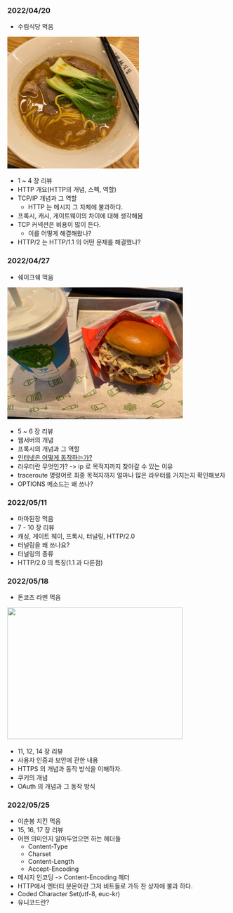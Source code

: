 ### 2022/04/20

- 수림식당 먹음
<img src="./dinner_asset/surim.jpeg" width="300" height="300" />

- 1 ~ 4 장 리뷰
- HTTP 개요(HTTP의 개념, 스펙, 역할)
- TCP/IP 개념과 그 역할
  - HTTP 는 메시지 그 자체에 불과하다.
- 프록시, 캐시, 게이트웨이의 차이에 대해 생각해봄
- TCP 커넥션은 비용이 많이 든다.
  - 이를 어떻게 해결해왔나?
- HTTP/2 는 HTTP/1.1 의 어떤 문제를 해결했나?


### 2022/04/27
- 쉐이크쉑 먹음
<img src="./dinner_asset/shake_shack.jpeg" width="400" height="300" />

- 5 ~ 6 장 리뷰
- 웹서버의 개념
- 프록시의 개념과 그 역할
- [인터넷은 어떻게 동작하는가?](https://developer.mozilla.org/ko/docs/Learn/Common_questions/How_does_the_Internet_work)
- 라우터란 무엇인가? -> ip 로 목적지까지 찾아갈 수 있는 이유
- traceroute 명령어로 최종 목적지까지 얼마나 많은 라우터를 거치는지 확인해보자
- OPTIONS 메소드는 왜 쓰나?

### 2022/05/11
- 마마된장 먹음
- 7 - 10 장 리뷰
- 캐싱, 게이트 웨이, 프록시, 터널링, HTTP/2.0
- 터널링을 왜 쓰나요?
- 터널링의 종류
- HTTP/2.0 의 특징(1.1 과 다른점)

### 2022/05/18
- 돈코츠 라멘 먹음
<img src="./dinner_asset/20220518ramen.jpeg" width="400" height="300" />

- 11, 12, 14 장 리뷰
- 사용자 인증과 보안에 관한 내용
- HTTPS 의 개념과 동작 방식을 이해하자.
- 쿠키의 개념
- OAuth 의 개념과 그 동작 방식

### 2022/05/25
- 이춘봉 치킨 먹음
- 15, 16, 17 장 리뷰
- 어떤 의미인지 알아두었으면 하는 헤더들
  - Content-Type
  - Charset
  - Content-Length
  - Accept-Encoding
- 메시지 인코딩 -> Content-Encoding 헤더
- HTTP에서 엔터티 분몬이란 그저 비트들로 가득 찬 상자에 불과 하다.
- Coded Character Set(utf-8, euc-kr)
- 유니코드란?
